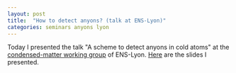 ```yaml
---
layout: post
title:  "How to detect anyons? (talk at ENS-Lyon)"
categories: seminars anyons lyon
---
```


Today I presented the talk "A scheme to detect anyons in cold atoms" at the [condensed-matter working group][link-GDT] of ENS-Lyon.
[Here][link-slides] are the slides I presented.

[link-GDT]: http://www.ens-lyon.fr/PHYSIQUE/teams/physique-theorique/groupe-de-travail-macon
[link-slides]: https://github.com/tcompa/tcompa.github.io/raw/master/files/20200127_talk_Lyon.pdf
